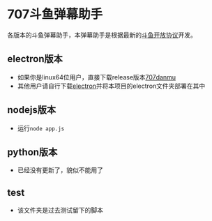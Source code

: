 # 707斗鱼弹幕助手
各版本的斗鱼弹幕助手，本弹幕助手是根据最新的[斗鱼开放协议](http://dev-bbs.douyutv.com/forum.php?mod=attachment&aid=MjYxfDlhZmMwMGVlfDE0NjYzOTQxNzd8MHwxMTU%3D)开发。
## electron版本
- 如果你是linux64位用户，直接下载release版本[707danmu](https://github.com/zephyrzoom/douyu/releases/download/v0.1.0/707danmu-linux-x64.zip)
- 其他用户请自行下载[electron](https://github.com/electron/electron/releases)并将本项目的electron文件夹部署在其中
## nodejs版本
- 运行`node app.js`
## python版本
- 已经没有更新了，貌似不能用了
## test
- 该文件夹是过去测试留下的脚本
